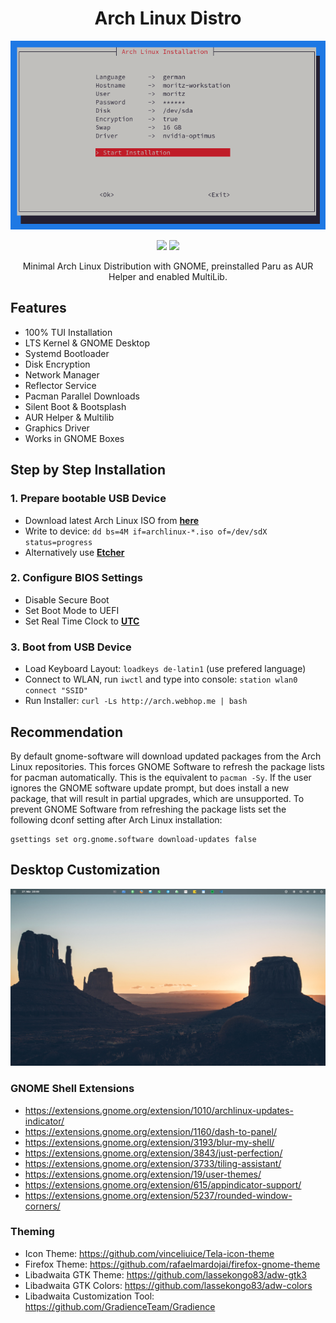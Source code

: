 <div align="center">
   <h1>Arch Linux Distro</h1>
   <p><img src="assets/screenshots/installer.png" /></p>
   <p>
      <img src="https://img.shields.io/badge/MAINTAINED-YES-green?style=for-the-badge">
      <img src="https://img.shields.io/badge/LICENSE-MIT-blue?style=for-the-badge">
   </p>
   <p>Minimal Arch Linux Distribution with GNOME, preinstalled Paru as AUR Helper and enabled MultiLib.</p>
</div>

## Features

- 100% TUI Installation
- LTS Kernel & GNOME Desktop
- Systemd Bootloader
- Disk Encryption
- Network Manager
- Reflector Service
- Pacman Parallel Downloads
- Silent Boot & Bootsplash
- AUR Helper & Multilib
- Graphics Driver
- Works in GNOME Boxes

## Step by Step Installation

### 1. Prepare bootable USB Device

- Download latest Arch Linux ISO from **[here](https://www.archlinux.de/download)**
- Write to device: `dd bs=4M if=archlinux-*.iso of=/dev/sdX status=progress`
- Alternatively use **[Etcher](https://www.balena.io/etcher)**

### 2. Configure BIOS Settings

- Disable Secure Boot
- Set Boot Mode to UEFI
- Set Real Time Clock to **[UTC](https://time.is/de/UTC)**

### 3. Boot from USB Device

- Load Keyboard Layout: `loadkeys de-latin1` (use prefered language)
- Connect to WLAN, run `iwctl` and type into console: `station wlan0 connect "SSID"`
- Run Installer: `curl -Ls http://arch.webhop.me | bash`

## Recommendation

By default gnome-software will download updated packages from the Arch Linux repositories. This forces GNOME Software to refresh the package lists for pacman automatically. This is the equivalent to `pacman -Sy`. If the user ignores the GNOME software update prompt, but does install a new package, that will result in partial upgrades, which are unsupported. To prevent GNOME Software from refreshing the package lists set the following dconf setting after Arch Linux installation:

```
gsettings set org.gnome.software download-updates false
```

## Desktop Customization

<p><img src="assets/screenshots/desktop.jpg" /></p>

### GNOME Shell Extensions

- https://extensions.gnome.org/extension/1010/archlinux-updates-indicator/
- https://extensions.gnome.org/extension/1160/dash-to-panel/
- https://extensions.gnome.org/extension/3193/blur-my-shell/
- https://extensions.gnome.org/extension/3843/just-perfection/
- https://extensions.gnome.org/extension/3733/tiling-assistant/
- https://extensions.gnome.org/extension/19/user-themes/
- https://extensions.gnome.org/extension/615/appindicator-support/
- https://extensions.gnome.org/extension/5237/rounded-window-corners/

### Theming

- Icon Theme: https://github.com/vinceliuice/Tela-icon-theme
- Firefox Theme: https://github.com/rafaelmardojai/firefox-gnome-theme
- Libadwaita GTK Theme: https://github.com/lassekongo83/adw-gtk3
- Libadwaita GTK Colors: https://github.com/lassekongo83/adw-colors
- Libadwaita Customization Tool: https://github.com/GradienceTeam/Gradience
